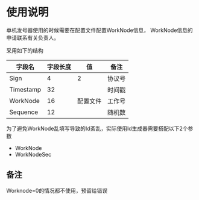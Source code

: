﻿# 使用说明

单机发号器使用的时候需要在配置文件配置WorkNode信息，
WorkNode信息的申请联系有关负责人。

采用如下的结构

字段名 | 字段长度 |值 | 备注
---|---| ---|---
Sign|4 |2| 协议号
Timestamp | 32 |  | 时间戳
WorkNode | 16 | 配置文件 |工作号
Sequence | 12|  |随机数

为了避免WorkNode乱填写导致的Id紊乱，实际使用Id生成器需要搭配以下2个参数

+ WorkNode
+ WorkNodeSec


## 备注

Worknode=0的情况都不使用，预留给错误




